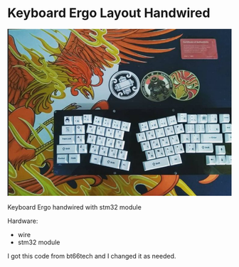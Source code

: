 # Keyboard Ergo Layout Handwired

![ErgoBox](/images/images.png)

Keyboard Ergo handwired with stm32 module

Hardware:
- wire
- stm32 module

I got this code from bt66tech and I changed it as needed.
